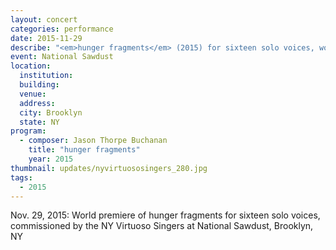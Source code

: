 ```yaml
---
layout: concert
categories: performance
date: 2015-11-29
describe: "<em>hunger fragments</em> (2015) for sixteen solo voices, world premiere. NY Virtuoso Singers."
event: National Sawdust
location:
  institution:
  building:
  venue:
  address:
  city: Brooklyn
  state: NY
program:
  - composer: Jason Thorpe Buchanan
    title: "hunger fragments"
    year: 2015
thumbnail: updates/nyvirtuososingers_280.jpg
tags:
  - 2015
---
```


Nov. 29, 2015: World premiere of hunger fragments for sixteen solo voices, commissioned by the NY Virtuoso Singers at National Sawdust, Brooklyn, NY
